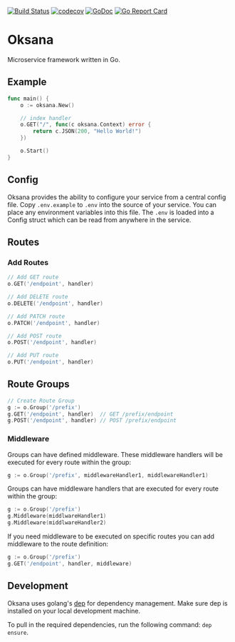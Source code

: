 [![Build Status](https://travis-ci.com/ecclibase/oksana.svg?branch=master)](https://travis-ci.com/ecclibase/oksana)
[![codecov](https://codecov.io/gh/ecclibase/oksana/branch/master/graph/badge.svg)](https://codecov.io/gh/ecclibase/oksana)
[![GoDoc](https://godoc.org/github.com/olebedev/config?status.png)](https://godoc.org/github.com/ecclibase/oksana)
[![Go Report Card](https://goreportcard.com/badge/github.com/ecclibase/oksana)](https://goreportcard.com/report/github.com/ecclibase/oksana)

# Oksana

Microservice framework written in Go.

## Example

```go
func main() {
    o := oksana.New()

    // index handler
    o.GET("/", func(c oksana.Context) error {
        return c.JSON(200, "Hello World!")
    })

    o.Start()
}
```

## Config

Oksana provides the ability to configure your service from a central config file.
Copy `.env.example` to `.env` into the source of your service. You can place any
environment variables into this file. The `.env` is loaded into a Config struct
which can be read from anywhere in the service.

## Routes

### Add Routes

```go
// Add GET route
o.GET('/endpoint', handler)

// Add DELETE route
o.DELETE('/endpoint', handler)

// Add PATCH route
o.PATCH('/endpoint', handler)

// Add POST route
o.POST('/endpoint', handler)

// Add PUT route
o.PUT('/endpoint', handler)
```

## Route Groups

```go
// Create Route Group
g := o.Group('/prefix')
g.GET('/endpoint', handler)  // GET /prefix/endpoint
g.POST('/endpoint', handler) // POST /prefix/endpoint
```

### Middleware

Groups can have defined middleware. These middleware handlers will be executed for every route within the group:

```go
g := o.Group('/prefix', middlewareHandler1, middlewareHandler1)
```

Groups can have middleware handlers that are executed for every route within the group:

```go
g := o.Group('/prefix')
g.Middleware(middlwareHandler1)
g.Middleware(middlwareHandler2)
```

If you need middleware to be executed on specific routes you can add middleware to the route definition:

```go
g := o.Group('/prefix')
g.GET('/endpoint', handler, middleware)
```

## Development

Oksana uses golang's [dep](https://github.com/golang/dep) for dependency management. Make sure dep is installed on your local development machine.

To pull in the required dependencies, run the following command: `dep ensure`.